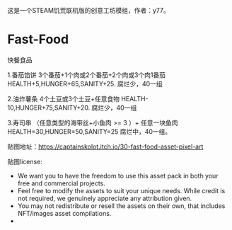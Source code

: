 这是一个STEAM饥荒联机版的创意工坊模组，作者：y77。

# Fast-Food
快餐食品

1.番茄馅饼
3个番茄+1个肉或2个番茄+2个肉或3个肉1番茄
HEALTH+5,HUNGER+65,SANITY+25.
腐烂少，40一组

2.油炸薯条
4个土豆或3个土豆+任意食物
HEALTH-10,HUNGER+75,SANITY+20.
腐烂少，40一组

3.寿司串
（任意类型的海带丝+小鱼肉 >= 3 ）+ 任意一块鱼肉
HEALTH=30,HUNGER=50,SANITY=25
腐烂中，40一组。

贴图地址：https://captainskolot.itch.io/30-fast-food-asset-pixel-art

贴图license:

- We want you to have the freedom to use this asset pack in both your free and commercial projects.
- Feel free to modify the assets to suit your unique needs. While credit is not required, we genuinely appreciate any attribution given.
- You may not redistribute or resell the assets on their own, that includes NFT/images asset compilations.
- 

